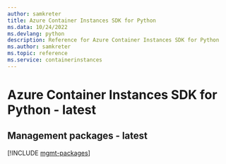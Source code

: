 ```yaml
---
author: samkreter
title: Azure Container Instances SDK for Python
ms.data: 10/24/2022
ms.devlang: python
description: Reference for Azure Container Instances SDK for Python
ms.author: samkreter
ms.topic: reference
ms.service: containerinstances
---
```

# Azure Container Instances SDK for Python - latest

## Management packages - latest
[!INCLUDE [mgmt-packages](container-instances-mgmt-index.md)]